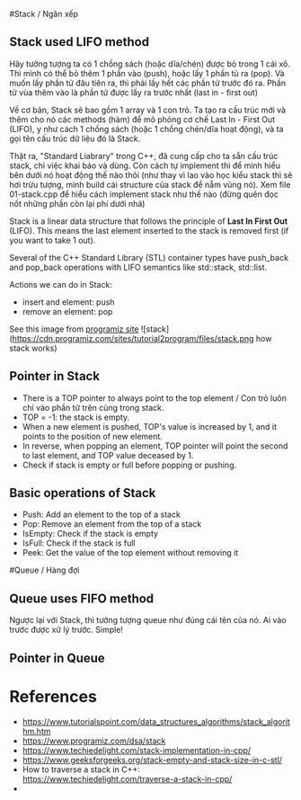 #Stack / Ngăn xếp
## Stack used LIFO method
Hãy tưởng tượng ta có 1 chồng sách (hoặc dĩa/chén) được bỏ trong 1 cái xô.
Thì mình có thể bỏ thêm 1 phần vào (push), hoặc lấy 1 phần tủ ra (pop).
Và muốn lấy phần tử đâu tiên ra, thì phải lấy hết các phần tử trước đó ra.
Phần tử vùa thêm vào là phần tử được lấy ra trước nhất (last in - first out)

Về cơ bản, Stack sẽ bao gồm 1 array và 1 con trỏ. Ta tạo ra cấu trúc mới và thêm cho nó các methods (hàm) để mô phỏng cơ chế Last In - First Out (LIFO), y như cách 1 chồng sách (hoặc 1 chồng chén/dĩa hoạt động), và ta gọi tên cấu trúc dữ liệu đó là Stack. 

Thật ra, "Standard Liabrary" trong C++, đã cung cấp cho ta sẵn cấu trúc stack, chỉ việc khai báo và dùng. Còn cách tự implement thì để mình hiểu bên dưới nó hoạt động thế nào thôi (như thay vì lao vào học kiểu stack thì sẽ hơi trừu tượng, mình build cái structure của stack để nẵm vũng nó). Xem file 01-stack.cpp để hiểu cách implement stack như thế nào (đừng quên đọc nốt những phần còn lại phí dưới nhá)

Stack is a linear data structure that follows the principle of **Last In First Out** (LIFO).
This means the last element inserted to the stack is removed first (if you want to take 1 out).

Several of the C++ Standard Library (STL) container types have push_back and pop_back operations with LIFO semantics like std::stack, std::list.

Actions we can do in Stack:
* insert and element: push
* remove an element: pop

See this image from [programiz site](https://www.programiz.com/dsa/stack)
![stack](https://cdn.programiz.com/sites/tutorial2program/files/stack.png how stack works)

## Pointer in Stack
* There is a TOP pointer to always point to the top element / Con trỏ luôn chỉ vào phần tử trên cùng trong stack.
* TOP = -1: the stack is empty.
* When a new element is pushed, TOP's value is increased by 1, and it points to the position of new element.
* In reverse, when popping an element, TOP pointer will point the second to last element, and TOP value deceased by 1.
* Check if stack is empty or full before popping or pushing.

## Basic operations of Stack
* Push: Add an element to the top of a stack
* Pop: Remove an element from the top of a stack
* IsEmpty: Check if the stack is empty
* IsFull: Check if the stack is full
* Peek: Get the value of the top element without removing it

#Queue / Hàng đợi
## Queue uses FIFO method
Ngược lại với Stack, thì tưởng tượng queue như đúng cái tên của nó. Ai vào trước được xử lý trước. Simple!

## Pointer in Queue


# References
- https://www.tutorialspoint.com/data_structures_algorithms/stack_algorithm.htm
- https://www.programiz.com/dsa/stack
- https://www.techiedelight.com/stack-implementation-in-cpp/
- https://www.geeksforgeeks.org/stack-empty-and-stack-size-in-c-stl/
- How to traverse a stack in C++: https://www.techiedelight.com/traverse-a-stack-in-cpp/
- 
